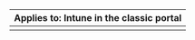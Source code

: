 |                            Applies to: Intune in the classic portal                            |
|------------------------------------------------------------------------------------------------|
|                                                                                                |

